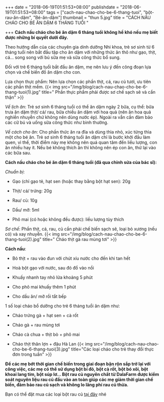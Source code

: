+++
date = "2018-06-19T01:51:53+08:00"
publishdate = "2018-06-19T01:51:53+08:00"
tags = ["cach-nau-chao-cho-be-6-thang-tuoi", "bột-rau-ăn-dặm", "Bé-ăn-dặm"]
thumbnail = "thun 5.jpg"
title = "CÁCH NẤU CHÁO CHO BÉ ĂN DẶM 6 THÁNG TUỔI "

+++
**Cách nấu cháo cho bé ăn dặm 6 tháng tuổi không hề khó nếu mẹ biết được những bí quyết dưới đây.**

Theo hướng dẫn của các chuyên gia dinh dưỡng Nhi khoa, trẻ sơ sinh từ 6 tháng tuổi nên bắt đầu tập cho ăn dặm với những thức ăn thô như gạo, thịt, cá… song song với bú sữa mẹ và sữa công thức bổ sung.

Đối với trẻ 6 tháng tuổi bắt đầu ăn dặm, mẹ nên lưu ý đến công đoạn lựa chọn và chế biến đồ ăn dặm cho con.

Lựa chọn thực phẩm: Nên lựa chọn các phần thịt, cá, rau củ tươi, ưu tiên các phần thịt mềm.
{{< img src="/img/blog/cach-nau-chao-cho-be-6-thang-tuoi(1).jpg" title=" Phần thực phẩm phải được sơ chế sạch sẽ và cẩn thận" >}}

_Về lịch ăn_: Trẻ sơ sinh 6 tháng tuổi có thể ăn dặm ngày 2 bữa, cụ thể: bữa trưa ăn dặm thịt/ cá/ rau, bữa chiều ăn dặm với hoa quả (nên ăn hoa quả nghiền nhuyễn chứ không nên dùng nước ép). Ngoài ra vẫn cần đảm bảo các cữ bú và uống sữa công thức như bình thường.

_Về cách cho ăn_: Cho phần thức ăn ra đĩa và dùng thìa nhỏ, xúc từng thìa một cho bé ăn. Trẻ sơ sinh 6 tháng tuổi ăn dặm chỉ là bước khởi đầu làm quen, vì thế, thời điểm này mẹ không nên quá quan tâm đến liều lượng, con ăn nhiều hay ít. Nếu bé không thích ăn thì không nên ép con ăn, thử lại vào các bữa sau.

**Cách nấu cháo cho bé ăn dặm 6 tháng tuổi (đã qua chỉnh sửa của bác sĩ):**

*Chuẩn bị*: 

- Gạo (chỉ gạo tẻ, hạt sen (hoặc thay bằng bột hạt sen): 20g

- Thịt/ cá/ trứng: 20g

- Rau/ củ: 10g

- Dầu/ mỡ: 5ml

- Phô mai (có hoặc không đều được): liều lượng tùy thích

*Sơ chế*: Phần thịt, cá, rau, củ cần phải chế biến sạch sẽ, loại bỏ xương (nếu có) và xay nhuyễn.
{{< img src="/img/blog/cach-nau-chao-cho-be-6-thang-tuoi(2).jpg" title=" Cháo thịt gà rau mùng tơi" >}}

**Cách nấu**:

- Bỏ thịt + rau vào đun với chút xíu nước cho đến khi tan hết

- Hoà bột gạo với nước, sau đó đổ vào nồi

- Khuấy nhanh tay nhỏ lửa khoảng 5 phút

- Cho phô mai khuấy thêm 1 phút

- Cho dầu ăn/ mỡ rồi tắt bếp

1 số loại cháo bổ dưỡng cho trẻ 6 tháng tuổi ăn dặm như:

* Cháo trứng gà + hạt sen + cà rốt

* Cháo gà + rau mùng tơi

* Cháo cà chua + thịt bò + phô mai

* Cháo thịt thăn lợn + đậu Hà Lan
{{< img src="/img/blog/cach-nau-chao-cho-be-6-thang-tuoi(3).jpg" title="Các loại cháo cho trẻ thay đổi thực đơn trong tuần" >}}

**Để các mẹ bớt thời gian chế biến trong giai đoạn bận rộn sắp trở lại với công việc, các mẹ có thể sử dụng bột bí đỏ, bột cà rốt, bột bó xôi, bột khoai lang tím, bột súp lơ… Bột rau củ nguyên chất từ DalaFarm được kiểm soát nguyên liệu rau củ đầu vào an toàn giúp các mẹ giảm thời gian chế biến, đảm bảo rau củ sạch và không lo lãng phí rau củ thừa.**

Bạn có thể đặt mua các loại bột rau củ [tại đây](/san-pham) nhé

